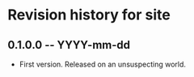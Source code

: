 # Revision history for site

## 0.1.0.0 -- YYYY-mm-dd

* First version. Released on an unsuspecting world.
